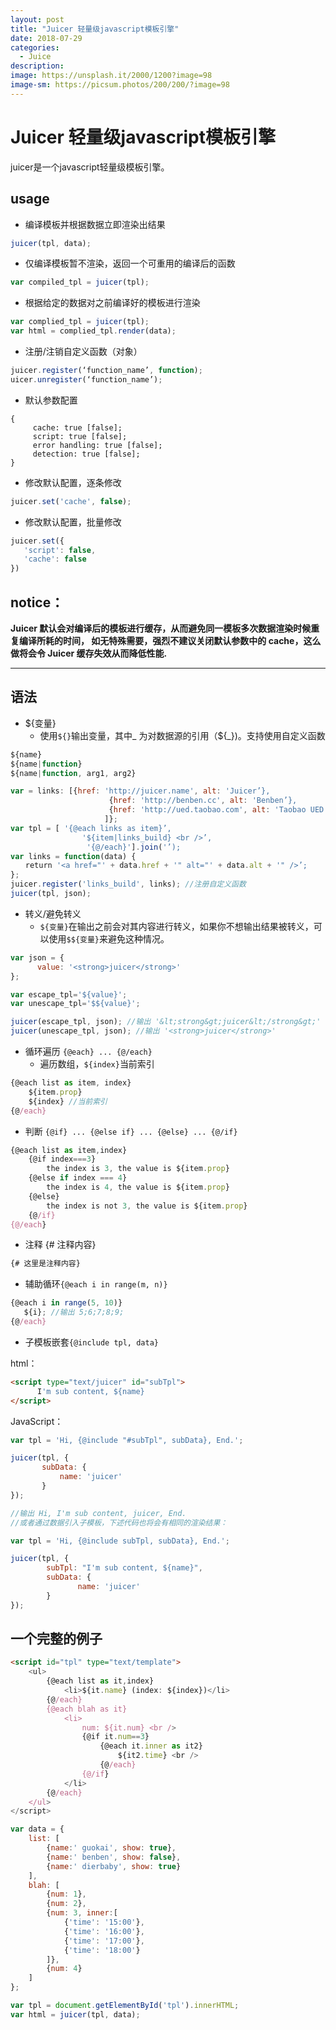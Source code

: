 ```yaml
---
layout: post
title: "Juicer 轻量级javascript模板引擎"
date: 2018-07-29
categories:
  - Juice
description: 
image: https://unsplash.it/2000/1200?image=98
image-sm: https://picsum.photos/200/200/?image=98
---
```


# Juicer 轻量级javascript模板引擎


juicer是一个javascript轻量级模板引擎。

## usage

- 编译模板并根据数据立即渲染出结果

```javascript
juicer(tpl, data);
```

- 仅编译模板暂不渲染，返回一个可重用的编译后的函数

```javascript
var compiled_tpl = juicer(tpl);
```

- 根据给定的数据对之前编译好的模板进行渲染

```javascript
var complied_tpl = juicer(tpl);
var html = complied_tpl.render(data);
```

- 注册/注销自定义函数（对象）

```javascript
juicer.register(‘function_name’, function);
uicer.unregister(‘function_name’);
```

- 默认参数配置

```
{
     cache: true [false];
     script: true [false];
     error handling: true [false];
     detection: true [false];
}
```

- 修改默认配置，逐条修改

```javascript
juicer.set('cache', false);
```

- 修改默认配置，批量修改

```javascript
juicer.set({
   'script': false,
   'cache': false
})
```
## notice：
**Juicer 默认会对编译后的模板进行缓存，从而避免同一模板多次数据渲染时候重复编译所耗的时间， 如无特殊需要，强烈不建议关闭默认参数中的 cache，这么做将会令 Juicer 缓存失效从而降低性能.**

-----

## 语法

- ${变量} 
  + 使用`${}`输出变量，其中_ 为对数据源的引用（${_})。支持使用自定义函数

```javascript
${name}
${name|function}
${name|function, arg1, arg2} 
```

```javascript
var = links: [{href: 'http://juicer.name', alt: 'Juicer’},
                      {href: 'http://benben.cc', alt: 'Benben’},
                      {href: 'http://ued.taobao.com', alt: 'Taobao UED’}   
                     ]};
var tpl = [ '{@each links as item}’,
                '${item|links_build} <br />’,   
                 '{@/each}'].join('’);
var links = function(data) {        
　　return '<a href="' + data.href + '" alt="' + data.alt + '" />’;
};
juicer.register('links_build', links); //注册自定义函数
juicer(tpl, json);
```

- 转义/避免转义
  * `${变量}`在输出之前会对其内容进行转义，如果你不想输出结果被转义，可以使用`$${变量}`来避免这种情况。

```javascript
var json = {
      value: '<strong>juicer</strong>'
};

var escape_tpl='${value}';
var unescape_tpl='$${value}';

juicer(escape_tpl, json); //输出 '&lt;strong&gt;juicer&lt;/strong&gt;'
juicer(unescape_tpl, json); //输出 '<strong>juicer</strong>'
```

- 循环遍历 `{@each} ... {@/each}`
    + 遍历数组，`${index}`当前索引
  
```javascript
{@each list as item, index}
    ${item.prop}
    ${index} //当前索引
{@/each}
```

- 判断 `{@if} ... {@else if} ... {@else} ... {@/if}`
  
```javascript
{@each list as item,index}
    {@if index===3}
        the index is 3, the value is ${item.prop}
    {@else if index === 4}
        the index is 4, the value is ${item.prop}
    {@else}
        the index is not 3, the value is ${item.prop}
    {@/if}
{@/each}
```

- 注释 {# 注释内容}

```javascript
{# 这里是注释内容}
```

- 辅助循环`{@each i in range(m, n)}`

```javascript
{@each i in range(5, 10)}
   ${i}; //输出 5;6;7;8;9;
{@/each}
```

- 子模板嵌套`{@include tpl, data}`

html：
```html
<script type="text/juicer" id="subTpl">
      I'm sub content, ${name}
</script>
```
JavaScript：
```javascript
var tpl = 'Hi, {@include "#subTpl", subData}, End.';

juicer(tpl, {
       subData: {
           name: 'juicer'
       }
});

//输出 Hi, I'm sub content, juicer, End.
//或者通过数据引入子模板，下述代码也将会有相同的渲染结果：

var tpl = 'Hi, {@include subTpl, subData}, End.';

juicer(tpl, {
        subTpl: "I'm sub content, ${name}",
        subData: {
               name: 'juicer'
        }
});
```

## 一个完整的例子

```html
<script id="tpl" type="text/template">
    <ul>
        {@each list as it,index}
            <li>${it.name} (index: ${index})</li>
        {@/each}
        {@each blah as it}
            <li>
                num: ${it.num} <br />
                {@if it.num==3}
                    {@each it.inner as it2}
                        ${it2.time} <br />
                    {@/each}
                {@/if}
            </li>
        {@/each}
    </ul>
</script>
```

```javascript
var data = {
    list: [
        {name:' guokai', show: true},
        {name:' benben', show: false},
        {name:' dierbaby', show: true}
    ],
    blah: [
        {num: 1},
        {num: 2},
        {num: 3, inner:[
            {'time': '15:00'},
            {'time': '16:00'},
            {'time': '17:00'},
            {'time': '18:00'}
        ]},
        {num: 4}
    ]
};

var tpl = document.getElementById('tpl').innerHTML;
var html = juicer(tpl, data);
```
